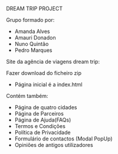DREAM TRIP PROJECT

Grupo formado por:
- Amanda Alves
- Amauri Donadon
- Nuno Quintão
- Pedro Marques

Site da agência de viagens dream trip:

Fazer download do ficheiro zip

- Página inicial é a index.html

Contém também:
- Página de quatro cidades
- Página de Parceiros
- Página de Ajuda(FAQs)
- Termos e Condições
- Política de Privacidade
- Formulário de contactos (Modal PopUp)
- Opiniões de antigos utilizadores
